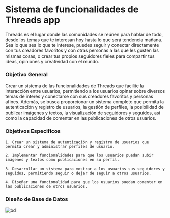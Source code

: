 # Sistema de funcionalidades de Threads app

Threads es el lugar donde las comunidades se reúnen para hablar de todo, desde los temas que te interesan hoy hasta lo que será tendencia mañana. Sea lo que sea lo que te interese, puedes seguir y conectar directamente con tus creadores favoritos y con otras personas a las que les gusten las mismas cosas, o crear tus propios seguidores fieles para compartir tus ideas, opiniones y creatividad con el mundo.

### Objetivo General

Crear un sistema de las funcionalidades de Threads que facilite la interacción entre usuarios, permitiendo a los usuarios  opinar sobre diversos temas de interés y conectarse con sus creadores favoritos y personas afines. Además, se busca proporcionar un sistema completo que permita la autenticación y registro de usuarios, la gestión de perfiles, la posibilidad de publicar imágenes y textos, la visualización de seguidores y seguidos, así como la capacidad de comentar en las publicaciones de otros usuarios. 

### Objetivos Especificos


    1. Crear un sistema de autenticación y registro de usuarios que permita crear y administrar perfiles de usuario.
    
    2. Implementar funcionalidades para que los usuarios puedan subir imágenes y textos como publicaciones en su perfil.
    
    3. Desarrollar un sistema para mostrar a los usuarios sus seguidores y seguidos, permitiendo seguir o dejar de seguir a otros usuarios.
    
    4. Diseñar una funcionalidad para que los usuarios puedan comentar en las publicaciones de otros usuarios.

### Diseño de Base de Datos

![bd](/home/spukM01-071/Documents/IvanSanchez/NodeJs/SistemaFuncionalidadesThreadsApp/bd.png)
